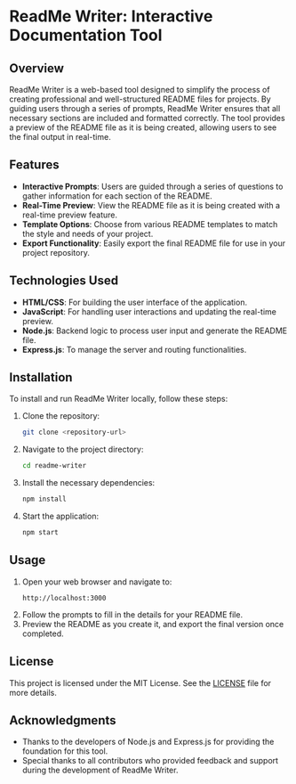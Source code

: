 
# ReadMe Writer: Interactive Documentation Tool

## Overview

ReadMe Writer is a web-based tool designed to simplify the process of creating professional and well-structured README files for projects. By guiding users through a series of prompts, ReadMe Writer ensures that all necessary sections are included and formatted correctly. The tool provides a preview of the README file as it is being created, allowing users to see the final output in real-time.

## Features

- **Interactive Prompts**: Users are guided through a series of questions to gather information for each section of the README.
- **Real-Time Preview**: View the README file as it is being created with a real-time preview feature.
- **Template Options**: Choose from various README templates to match the style and needs of your project.
- **Export Functionality**: Easily export the final README file for use in your project repository.

## Technologies Used

- **HTML/CSS**: For building the user interface of the application.
- **JavaScript**: For handling user interactions and updating the real-time preview.
- **Node.js**: Backend logic to process user input and generate the README file.
- **Express.js**: To manage the server and routing functionalities.

## Installation

To install and run ReadMe Writer locally, follow these steps:

1. Clone the repository:
   ```bash
   git clone <repository-url>
   ```
2. Navigate to the project directory:
   ```bash
   cd readme-writer
   ```
3. Install the necessary dependencies:
   ```bash
   npm install
   ```
4. Start the application:
   ```bash
   npm start
   ```

## Usage

1. Open your web browser and navigate to:
   ```plaintext
   http://localhost:3000
   ```
2. Follow the prompts to fill in the details for your README file.
3. Preview the README as you create it, and export the final version once completed.

## License

This project is licensed under the MIT License. See the [LICENSE](LICENSE) file for more details.

## Acknowledgments

- Thanks to the developers of Node.js and Express.js for providing the foundation for this tool.
- Special thanks to all contributors who provided feedback and support during the development of ReadMe Writer.
